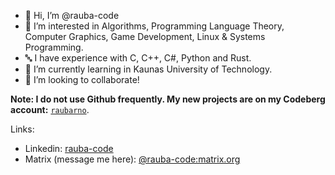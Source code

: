 - 👋 Hi, I’m @rauba-code
- 👀 I’m interested in Algorithms, Programming Language Theory, Computer Graphics, Game Development, Linux & Systems Programming.
- 🔤 I have experience with C, C++, C#, Python and Rust.
- 🌱 I’m currently learning in Kaunas University of Technology.
- 💞️ I’m looking to collaborate! 

**Note: I do not use Github frequently. My new projects are on my Codeberg account:** [`raubarno`](https://codeberg.org/raubarno).

Links:
- Linkedin: [rauba-code](https://linkedin.com/in/rauba-code)
- Matrix (message me here): [@rauba-code:matrix.org](https://matrix.to/#/@rauba-code:matrix.org)

